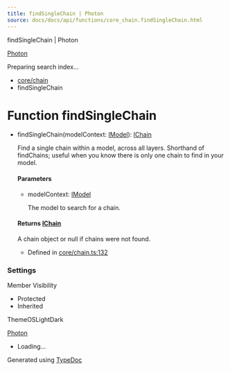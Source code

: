 ```yaml
---
title: findSingleChain | Photon
source: docs/docs/api/functions/core_chain.findSingleChain.html
---
```


findSingleChain | Photon

[Photon](../index.html)




Preparing search index...

* [core/chain](../modules/core_chain.html)
* findSingleChain

# Function findSingleChain

* findSingleChain(modelContext: [IModel](../interfaces/core_schema.IModel.html)): [IChain](../interfaces/core_maker.IChain.html)

  Find a single chain within a model, across all layers. Shorthand of findChains; useful when you know there is only one chain to find in your model.

  #### Parameters

  + modelContext: [IModel](../interfaces/core_schema.IModel.html)

    The model to search for a chain.

  #### Returns [IChain](../interfaces/core_maker.IChain.html)

  A chain object or null if chains were not found.

  + Defined in [core/chain.ts:132](https://github.com/mwhite454/photon/blob/main/packages/photon/src/core/chain.ts#L132)

### Settings

Member Visibility

* Protected
* Inherited

ThemeOSLightDark

[Photon](../index.html)

* Loading...

Generated using [TypeDoc](https://typedoc.org/)
